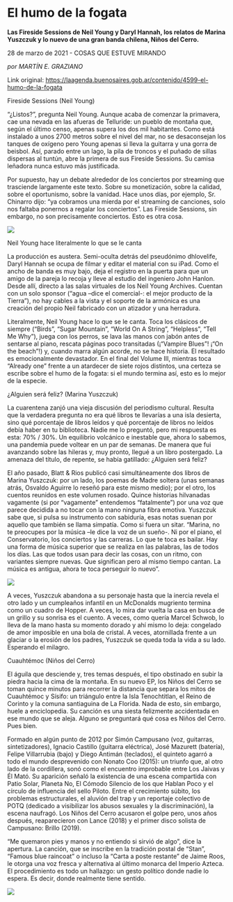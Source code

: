 # El humo de la fogata

**Las Fireside Sessions de Neil Young y Daryl Hannah, los relatos de Marina Yuszczuk y lo nuevo de una gran banda chilena, Niños del Cerro.**

28 de marzo de 2021 - COSAS QUE ESTUVE MIRANDO

_por MARTÍN E. GRAZIANO_

Link original: https://laagenda.buenosaires.gob.ar/contenido/4599-el-humo-de-la-fogata



Fireside Sessions (Neil Young)




“¿Listos?”, pregunta Neil Young. Aunque acaba de comenzar la primavera, cae una nevada en las afueras de Telluride: un pueblo de montaña que, según el último censo, apenas supera los dos mil habitantes. Como está instalado a unos 2700 metros sobre el nivel del mar, no se desaconsejan los tanques de oxígeno pero Young apenas si lleva la guitarra y una gorra de beisbol. Así, parado entre un lago, la pila de troncos y el puñado de sillas dispersas al tuntún, abre la primera de sus Fireside Sessions. Su camisa leñadora nunca estuvo más justificada.




Por supuesto, hay un debate alrededor de los conciertos por streaming que trasciende largamente este texto. Sobre su monetización, sobre la calidad, sobre el oportunismo, sobre la vanidad. Hace unos días, por ejemplo, Sr. Chinarro dijo: “ya cobramos una mierda por el streaming de canciones, solo nos faltaba ponernos a regalar los conciertos”. Las Fireside Sessions, sin embargo, no son precisamente conciertos. Esto es otra cosa.




![](https://cdn.flowlikemusic.com/files/images/43760/06b585dc-997d-482c-9772-a27df714679f.jpg)




Neil Young hace literalmente lo que se le canta




La producción es austera. Semi-oculta detrás del pseudónimo dhlovelife, Daryl Hannah se ocupa de filmar y editar el material con su iPad. Como el ancho de banda es muy bajo, deja el registro en la puerta para que un amigo de la pareja lo recoja y lleve al estudio del ingeniero John Hanlon. Desde allí, directo a las salas virtuales de los Neil Young Archives. Cuentan con un solo sponsor (“agua –dice el comercial-: el mejor producto de la Tierra”), no hay cables a la vista y el soporte de la armónica es una creación del propio Neil fabricado con un atizador y una herradura.




Literalmente, Neil Young hace lo que se le canta. Toca los clásicos de siempre (“Birds”, “Sugar Mountain”, “World On A String”, “Helpless”, “Tell Me Why”), juega con los perros, se lava las manos con jabón antes de sentarse al piano, rescata páginas poco transitadas (¡“Vampire Blues”! ¡“On the beach”!) y, cuando marra algún acorde, no se hace historia. El resultado es emocionalmente devastador. En el final del Volume III, mientras toca “Already one” frente a un atardecer de siete rojos distintos, una certeza se escribe sobre el humo de la fogata: si el mundo termina así, esto es lo mejor de la especie.




¿Alguien será feliz? (Marina Yuszczuk)




La cuarentena zanjó una vieja discusión del periodismo cultural. Resulta que la verdadera pregunta no era qué libros te llevarías a una isla desierta, sino qué porcentaje de libros leídos y qué porcentaje de libros no leídos debía haber en tu biblioteca. Nadie me lo preguntó, pero mi respuesta es esta: 70% / 30%. Un equilibrio volcánico e inestable que, ahora lo sabemos, una pandemia puede voltear en un par de semanas. De manera que fui avanzando sobre las hileras y, muy pronto, llegué a un libro postergado. La amenaza del título, de repente, se había gatillado: ¿Alguien será feliz?




El año pasado, Blatt & Rios publicó casi simultáneamente dos libros de Marina Yuszczuk: por un lado, los poemas de Madre soltera (unas semanas atrás, Osvaldo Aguirre lo reseñó para este mismo medio); por el otro, los cuentos reunidos en este volumen rosado. Quince historias hilvanadas vagamente (si por “vagamente” entendemos “fatalmente”) por una voz que parece decidida a no tocar con la mano ninguna fibra emotiva. Yuszczuk sabe que, si pulsa su instrumento con sabiduría, esas notas suenan por aquello que también se llama simpatía. Como si fuera un sitar. “Marina, no te preocupes por la música –le dice la voz de un sueño-. Ni por el piano, el Conservatorio, los conciertos y las carreras. Lo que te toca es bailar. Hay una forma de música superior que se realiza en las palabras, las de todos los días. Las que todos usan para decir las cosas, con un ritmo, con variantes siempre nuevas. Que significan pero al mismo tiempo cantan. La música es antigua, ahora te toca perseguir lo nuevo”.




![](https://cdn.flowlikemusic.com/files/images/43761/a1d20a3a-9a65-4732-be9c-972f74d65e41.jpg)




A veces, Yuszczuk abandona a su personaje hasta que la inercia revela el otro lado y un cumpleaños infantil en un McDonalds mugriento termina como un cuadro de Hopper. A veces, lo mira dar vuelta la casa en busca de un grillo y su sonrisa es el cuento. A veces, como quería Marcel Schwob, lo lleva de la mano hasta su momento dorado y ahí mismo lo deja: congelado de amor imposible en una bola de cristal. A veces, atornillada frente a un glaciar o la erosión de los padres, Yuszczuk se queda toda la vida a su lado. Esperando el milagro.




Cuauhtémoc (Niños del Cerro)




El águila que desciende y, tres temas después, el tipo obstinado en subir la piedra hacia la cima de la montaña. En su nuevo EP, los Niños del Cerro se toman quince minutos para recorrer la distancia que separa los mitos de Cuauhtémoc y Sísifo: un triángulo entre la Isla Tenochtitlan, el Reino de Corinto y la comuna santiaguina de La Florida. Nada de esto, sin embargo, huele a enciclopedia. Su canción es una siesta felizmente accidentada en ese mundo que se aleja. Alguno se preguntará qué cosa es Niños del Cerro. Pues bien.




Formado en algún punto de 2012 por Simón Campusano (voz, guitarras, sintetizadores), Ignacio Castillo (guitarra eléctrica), José Mazurett (batería), Felipe Villarrubia (bajo) y Diego Antimán (teclados), el quinteto agarró a todo el mundo desprevenido con Nonato Coo (2015): un triunfo que, al otro lado de la cordillera, sonó como el encuentro improbable entre Los Jaivas y Él Mató. Su aparición señaló la existencia de una escena compartida con Patio Solar, Planeta No, El Cómodo Silencio de los que Hablan Poco y el círculo de influencia del sello Piloto. Entre el crecimiento súbito, los problemas estructurales, el aluvión del trap y un reportaje colectivo de POTQ (dedicado a visibilizar los abusos sexuales y la discriminación), la escena naufragó. Los Niños del Cerro acusaron el golpe pero, unos años después, reaparecieron con Lance (2018) y el primer disco solista de Campusano: Brillo (2019).




“Me quemaron pies y manos y no entiendo si sirvió de algo”, dice la apertura. La canción, que se inscribe en la tradición postal de “Stan”, “Famous blue raincoat” o incluso la “Carta a poste restante” de Jaime Roos, le otorga una voz fresca y alternativa al último monarca del Imperio Azteca. El procedimiento es todo un hallazgo: un gesto político donde nadie lo espera. Es decir, donde realmente tiene sentido.




[![](https://img.youtube.com/vi/PVPiZy0Cp_s/0.jpg)](https://www.youtube.com/watch?v=PVPiZy0Cp_s)



